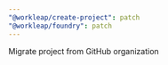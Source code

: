 ```yaml
---
"@workleap/create-project": patch
"@workleap/foundry": patch
---
```


Migrate project from GitHub organization
